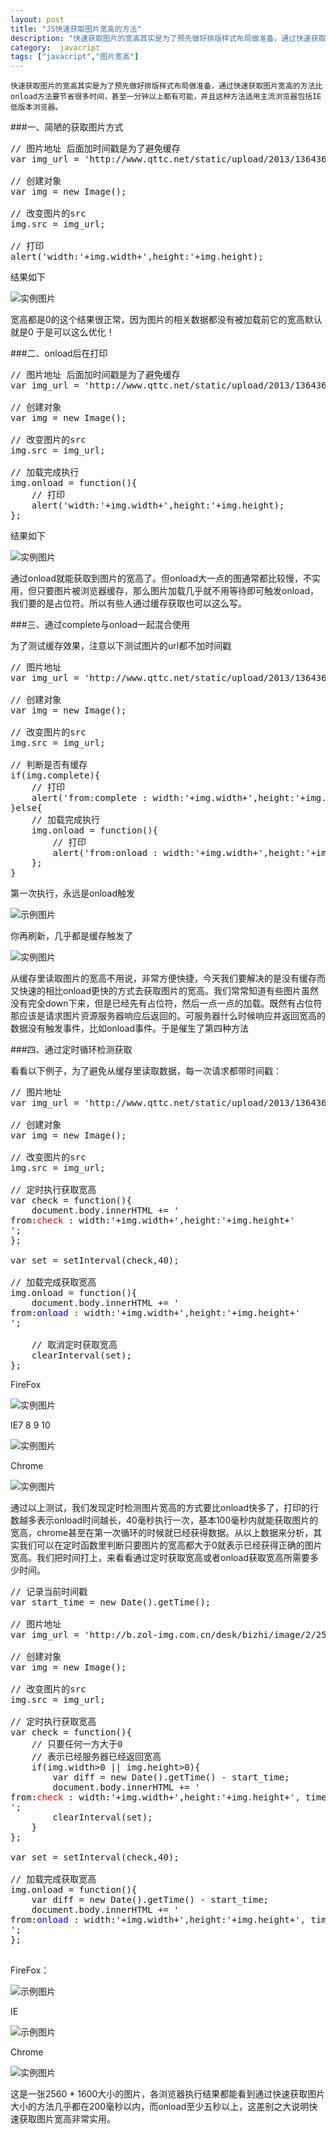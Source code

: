 ```yaml
---
layout: post
title: "JS快速获取图片宽高的方法"
description: "快速获取图片的宽高其实是为了预先做好排版样式布局做准备，通过快速获取图片宽高的方法比onload方法要节省很多时间，甚至一分钟以上都有可能，并且这种方法适用主流浏览器包括IE低版本浏览器。"
category:  javacript
tags: ["javacript","图片宽高"]
---
```


    快速获取图片的宽高其实是为了预先做好排版样式布局做准备，通过快速获取图片宽高的方法比onload方法要节省很多时间，甚至一分钟以上都有可能，并且这种方法适用主流浏览器包括IE低版本浏览器。

###一、简陋的获取图片方式

<pre class="prettyprint lang-js linenums" >
// 图片地址 后面加时间戳是为了避免缓存
var img_url = 'http://www.qttc.net/static/upload/2013/13643608813441.jpg?'+Date.parse(new Date());
 
// 创建对象
var img = new Image();
 
// 改变图片的src
img.src = img_url;
 
// 打印
alert('width:'+img.width+',height:'+img.height);
</pre>

结果如下

![实例图片](http://www.qttc.net/static/upload/2013/13656663064674.jpg)

宽高都是0的这个结果很正常，因为图片的相关数据都没有被加载前它的宽高默认就是0
于是可以这么优化！

###二、onload后在打印

<pre class="prettyprint lang-js linenums" >
// 图片地址 后面加时间戳是为了避免缓存
var img_url = 'http://www.qttc.net/static/upload/2013/13643608813441.jpg?'+Date.parse(new Date());
 
// 创建对象
var img = new Image();
 
// 改变图片的src
img.src = img_url;
 
// 加载完成执行
img.onload = function(){
    // 打印
    alert('width:'+img.width+',height:'+img.height);
};
</pre>

结果如下

![实例图片](http://www.qttc.net/static/upload/2013/13656665891562.jpg)

通过onload就能获取到图片的宽高了。但onload大一点的图通常都比较慢，不实用，但只要图片被浏览器缓存，那么图片加载几乎就不用等待即可触发onload，我们要的是占位符。所以有些人通过缓存获取也可以这么写。

###三、通过complete与onload一起混合使用

为了测试缓存效果，注意以下测试图片的url都不加时间戳

<pre class="prettyprint lang-js linenums" >
// 图片地址
var img_url = 'http://www.qttc.net/static/upload/2013/13643608813441.jpg';
 
// 创建对象
var img = new Image();
 
// 改变图片的src
img.src = img_url;
 
// 判断是否有缓存
if(img.complete){
    // 打印
    alert('from:complete : width:'+img.width+',height:'+img.height);
}else{
    // 加载完成执行
    img.onload = function(){
        // 打印
        alert('from:onload : width:'+img.width+',height:'+img.height);
    };
}
</pre>

第一次执行，永远是onload触发

![示例图片](http://www.qttc.net/static/upload/2013/13656671461405.jpg)

你再刷新，几乎都是缓存触发了

![实例图片](http://www.qttc.net/static/upload/2013/13656671773686.jpg)

从缓存里读取图片的宽高不用说，非常方便快捷，今天我们要解决的是没有缓存而又快速的相比onload更快的方式去获取图片的宽高。我们常常知道有些图片虽然没有完全down下来，但是已经先有占位符，然后一点一点的加载。既然有占位符那应该是请求图片资源服务器响应后返回的。可服务器什么时候响应并返回宽高的数据没有触发事件，比如onload事件。于是催生了第四种方法

###四、通过定时循环检测获取

看看以下例子，为了避免从缓存里读取数据，每一次请求都带时间戳：

<pre class="prettyprint lang-js linenums" >
// 图片地址
var img_url = 'http://www.qttc.net/static/upload/2013/13643608813441.jpg?'+Date.parse(new Date());
 
// 创建对象
var img = new Image();
 
// 改变图片的src
img.src = img_url;
 
// 定时执行获取宽高
var check = function(){
    document.body.innerHTML += '<div>from:<span style="color:red;">check</span> : width:'+img.width+',height:'+img.height+'</div>';
};
 
var set = setInterval(check,40);
 
// 加载完成获取宽高
img.onload = function(){
    document.body.innerHTML += '<div>from:<span style="color:blue">onload</span> : width:'+img.width+',height:'+img.height+'</div>';
 
    // 取消定时获取宽高
    clearInterval(set);
};
</pre>

FireFox

![实例图片](http://www.qttc.net/static/upload/2013/13656683566650.jpg)

IE7 8 9 10

![实例图片](http://www.qttc.net/static/upload/2013/13656684106954.jpg)

Chrome

![实例图片](http://www.qttc.net/static/upload/2013/13656685227004.jpg)

通过以上测试，我们发现定时检测图片宽高的方式要比onload快多了，打印的行数越多表示onload时间越长，40毫秒执行一次，基本100毫秒内就能获取图片的宽高，chrome甚至在第一次循环的时候就已经获得数据。从以上数据来分析，其实我们可以在定时函数里判断只要图片的宽高都大于0就表示已经获得正确的图片宽高。我们把时间打上，来看看通过定时获取宽高或者onload获取宽高所需要多少时间。

<pre class="prettyprint lang-js linenums" >
// 记录当前时间戳
var start_time = new Date().getTime();
 
// 图片地址
var img_url = 'http://b.zol-img.com.cn/desk/bizhi/image/2/2560x1600/1365477614755.jpg?'+start_time;
 
// 创建对象
var img = new Image();
 
// 改变图片的src
img.src = img_url;
 
// 定时执行获取宽高
var check = function(){
    // 只要任何一方大于0
    // 表示已经服务器已经返回宽高
    if(img.width>0 || img.height>0){
        var diff = new Date().getTime() - start_time;
        document.body.innerHTML += '<div>from:<span style="color:red;">check</span> : width:'+img.width+',height:'+img.height+', time:'+diff+'ms</div>';
        clearInterval(set);
    }
};
 
var set = setInterval(check,40);
 
// 加载完成获取宽高
img.onload = function(){
    var diff = new Date().getTime() - start_time;
    document.body.innerHTML += '<div>from:<span style="color:blue">onload</span> : width:'+img.width+',height:'+img.height+', time:'+diff+'ms</div>';
};

</pre>

FireFox：

![示例图片](http://www.qttc.net/static/upload/2013/13656702096780.jpg)

IE

![示例图片](http://www.qttc.net/static/upload/2013/13656703803279.jpg)

Chrome

![实例图片](http://www.qttc.net/static/upload/2013/13656704211997.jpg)


这是一张2560 * 1600大小的图片，各浏览器执行结果都能看到通过快速获取图片大小的方法几乎都在200毫秒以内，而onload至少五秒以上，这差别之大说明快速获取图片宽高非常实用。
